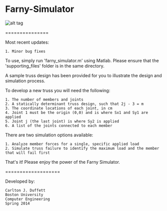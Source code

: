 Farny-Simulator
===============

![alt tag](http://www.bu.edu/me/files/2010/09/Farny-2010.png)

===============

Most recent updates:

    1. Minor bug fixes

To use, simply run 'farny_simulator.m' using Matlab. Please ensure that the 'supporting_files' 
folder is in the same directory.

A sample truss design has been provided for you to illustrate the design and simulation process.

To develop a new truss you will need the following:

    1. The number of members and joints
    2. A statically determinant truss design, such that 2j - 3 = m
    3. The coordinate locations of each joint, in cm
    4. Joint 1 must be the origin (0,0) and is where Sx1 and Sy1 are applied
    5. Joint j (the last joint) is where Sy2 is applied
    6. A list of the joints connected to each member
  
There are two simulation options available:

    1. Analyze member forces for a single, specific applied load
    2. Simulate truss failure to identify the maximum load and the member that will fail first
  
That's it! Please enjoy the power of the Farny Simulator.

===================

Developed by:

    Carlton J. Duffett
    Boston University
    Computer Engineering
    Spring 2014
